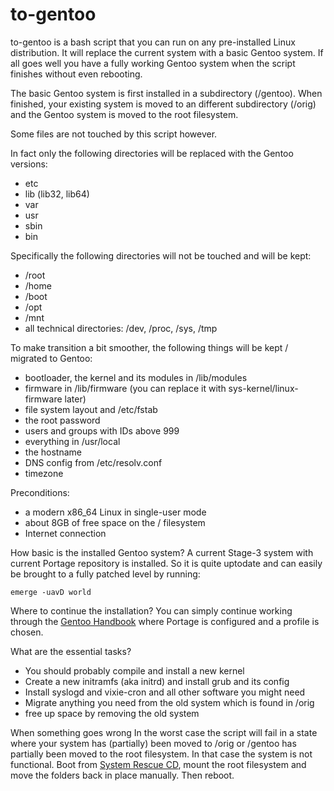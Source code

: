 # to-gentoo

to-gentoo is a bash script that you can run on any pre-installed Linux distribution. It will replace the current system with a basic Gentoo system. If all goes well you have a fully working Gentoo system when the script finishes without even rebooting.

The basic Gentoo system is first installed in a subdirectory (/gentoo). When finished, your existing system is moved to an different subdirectory (/orig) and the Gentoo system is moved to the root filesystem.

Some files are not touched by this script however.

In fact only the following directories will be replaced with the Gentoo versions:
- etc
- lib (lib32, lib64)
- var
- usr
- sbin
- bin

Specifically the following directories will not be touched and will be kept:
- /root
- /home
- /boot
- /opt
- /mnt
- all technical directories: /dev, /proc, /sys, /tmp

To make transition a bit smoother, the following things will be kept / migrated to Gentoo:
- bootloader, the kernel and its modules in /lib/modules
- firmware in /lib/firmware (you can replace it with sys-kernel/linux-firmware later)
- file system layout and /etc/fstab
- the root password
- users and groups with IDs above 999
- everything in /usr/local
- the hostname
- DNS config from /etc/resolv.conf
- timezone

Preconditions:
- a modern x86_64 Linux in single-user mode
- about 8GB of free space on the / filesystem
- Internet connection

How basic is the installed Gentoo system?
A current Stage-3 system with current Portage repository is installed. So it is quite uptodate and can easily be brought to a fully patched level by running: 
```
emerge -uavD world
```
Where to continue the installation?
You can simply continue working through the [Gentoo Handbook](https://wiki.gentoo.org/wiki/Handbook:AMD64/Full/Installation#Choosing_the_right_profile) where Portage is configured and a profile is chosen.

What are the essential tasks?
- You should probably compile and install a new kernel
- Create a new initramfs (aka initrd) and install grub and its config
- Install syslogd and vixie-cron and all other software you might need
- Migrate anything you need from the old system which is found in /orig
- free up space by removing the old system

When something goes wrong
In the worst case the script will fail in a state where your system has (partially) been moved to /orig or /gentoo has partially been moved to the root filesystem. In that case the system is not functional. Boot from [System Rescue CD](https://www.system-rescue-cd.org), mount the root filesystem and move the folders back in place manually. Then reboot.
